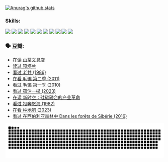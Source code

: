 
[![Anurag's github stats](https://github-readme-stats.vercel.app/api?username=w940853815)](https://github.com/anuraghazra/github-readme-stats)

### Skills:

<code><img height="32" src="https://cdn.jsdelivr.net/npm/simple-icons@v5/icons/python.svg"></code>
<code><img height="32" src="https://cdn.jsdelivr.net/npm/simple-icons@v5/icons/javascript.svg"></code>
<code><img height="32" src="https://cdn.jsdelivr.net/npm/simple-icons@v5/icons/django.svg"></code>
<code><img height="32" src="https://cdn.jsdelivr.net/npm/simple-icons@v5/icons/flask.svg"></code>
<code><img height="32" src="https://cdn.jsdelivr.net/npm/simple-icons@v5/icons/vuetify.svg"></code>
<code><img height="32" src="https://cdn.jsdelivr.net/npm/simple-icons@v5/icons/git.svg"></code>
<code><img height="32" src="https://cdn.jsdelivr.net/npm/simple-icons@v5/icons/docker.svg"></code>
<code><img height="32" src="https://cdn.jsdelivr.net/npm/simple-icons@v5/icons/postgresql.svg"></code>
<code><img height="32" src="https://cdn.jsdelivr.net/npm/simple-icons@v5/icons/elasticsearch.svg"></code>
<code><img height="32" src="https://cdn.jsdelivr.net/npm/simple-icons@v5/icons/macos.svg"></code>
<code><img height="32" src="https://cdn.jsdelivr.net/npm/simple-icons@v5/icons/linux.svg"></code>

### 🗣 豆瓣:

<!-- DOUBAN-ACTIVITIES:START -->
- [在读 山茶文具店](https://www.douban.com/people/136069238/status/4364620725/?_i=94048101)
- [读过 项塔兰](https://www.douban.com/people/136069238/status/4364620288/?_i=94048101)
- [看过 老井‎ (1986)](https://www.douban.com/people/136069238/status/4362366672/?_i=94048101)
- [在看 毛骗 第二季‎ (2011)](https://www.douban.com/people/136069238/status/4355752869/?_i=94048101)
- [看过 毛骗 第一季‎ (2010)](https://www.douban.com/people/136069238/status/4355752667/?_i=94048101)
- [看过 孤注一掷‎ (2023)](https://www.douban.com/people/136069238/status/4354774568/?_i=94048101)
- [在读 新时空：硅碳融合的产业革命](https://www.douban.com/people/136069238/status/4348545149/?_i=94048101)
- [看过 投奔怒海‎ (1982)](https://www.douban.com/people/136069238/status/4336696255/?_i=94048101)
- [在看 种地吧‎ (2023)](https://www.douban.com/people/136069238/status/4331431344/?_i=94048101)
- [看过 在西伯利亚森林中 Dans les forêts de Sibérie‎ (2016)](https://www.douban.com/people/136069238/status/4330160220/?_i=94048101)
<!-- DOUBAN-ACTIVITIES:END -->


![Snake animation](https://raw.githubusercontent.com/w940853815/w940853815/output/github-contribution-grid-snake.svg)

<!--
**w940853815/w940853815** is a ✨ _special_ ✨ repository because its `README.md` (this file) appears on your GitHub profile.

Here are some ideas to get you started:

- 🔭 I’m currently working on ...
- 🌱 I’m currently learning ...
- 👯 I’m looking to collaborate on ...
- 🤔 I’m looking for help with ...
- 💬 Ask me about ...
- 📫 How to reach me: ...
- 😄 Pronouns: ...
- ⚡ Fun fact: ...
-->
